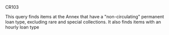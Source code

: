CR103

This query finds items at the Annex that have a "non-circulating" permanent loan type, excluding rare and special collections.
It also finds items with an hourly loan type

